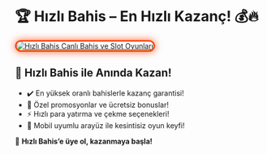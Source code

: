 <h1>🏆 Hızlı Bahis – En Hızlı Kazanç! 💰🔥</h1>

<a href="https://cutt.ly/HizliLink" title="Hızlı Bahis Canlı Bahis ve Slot">
  <img src="https://i.ibb.co/BtMhhf6/g-venligiris.jpg" alt="Hızlı Bahis Canlı Bahis ve Slot Oyunları" style="max-width: 100%; border: 3px solid #ff4500; border-radius: 15px; box-shadow: 0px 0px 15px rgba(255, 69, 0, 0.8);">
</a>

<h2>🚀 Hızlı Bahis ile Anında Kazan!</h2>
<ul>
  <li>✔️ En yüksek oranlı bahislerle kazanç garantisi!</li>
  <li>🎁 Özel promosyonlar ve ücretsiz bonuslar!</li>
  <li>⚡️ Hızlı para yatırma ve çekme seçenekleri!</li>
  <li>📱 Mobil uyumlu arayüz ile kesintisiz oyun keyfi!</li>
</ul>

<p>💎 <strong>Hızlı Bahis’e üye ol, kazanmaya başla!</strong></p>

<meta name="description" content="Hızlı Bahis ile kazancını artır! Yüksek oranlar, özel bonuslar ve hızlı ödemelerle hemen kazanmaya başla!">
